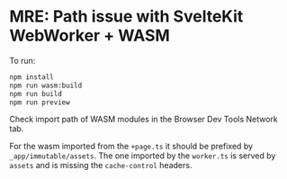 # MRE: Path issue with SvelteKit WebWorker + WASM

To run:
```bash
npm install
npm run wasm:build
npm run build
npm run preview
```

Check import path of WASM modules in the Browser Dev Tools Network tab.

For the wasm imported from the `+page.ts` it should be prefixed by `_app/immutable/assets`.
The one imported by the `worker.ts` is served by `assets` and is missing the `cache-control` headers.